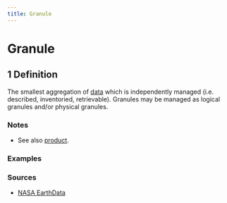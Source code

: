 ```yaml
---
title: Granule
---
```


# Granule

## 1 Definition
The smallest aggregation of [data](../data) which is independently managed (i.e. described, inventoried, retrievable). Granules may be managed as logical granules and/or physical granules. 


### Notes
- See also [product](../product).

### Examples 

### Sources 
- [NASA EarthData](https://www.earthdata.nasa.gov/learn/glossary)